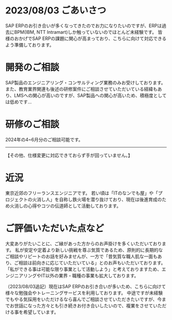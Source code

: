 # 2023/08/03 ごあいさつ
SAP ERPのお引き合いが多くなってきたのでお力になりたいのですが、ERPは過去にBPM(IBM, NTT Intramart)しか触っていないのでほとんど未経験です。
皆様のおかげでSAP ERPの課題に関心が高まっており、こちらに向けて対応できるよう準備しております。

# 開発のご相談
SAP製品のエンジニアリング・コンサルティング業務のみお受けしております。
また、教育業界関連も後述の研修案件にご相談させていただいている経緯もあり、LMSへの関心が高いのですが、SAP製品への関心が高いため、積極度としては低めです…

# 研修のご相談
2024年の4~6月分のご相談可能です。

---

【その他、仕様変更に対応できておらず手が回っていません。】

# 近況
東京近郊のフリーランスエンジニアです。
若い頃は「ITのなンでも屋」や「プロジェクトの火消し人」を自称し鉄火場を潜り抜けており、現在は後進育成のため火消しの心得やコツの伝道師として活動しております。

# ご評価いただいた点など
大変ありがたいことに、ご縁があった方からのお声掛けを多くいただいております。
私が安定や定着より新しい挑戦を尊ぶ気質であるため、原則的に長期的なご相談やリピートのお話を好みませんが、一方で「昔気質な職人肌な一面もあり、ご相談は前向きに応じていただいている」とのお声もいただいております。
「私ができる事は可能な限り事業として活動しよう」と考えておりますため、エンジニアリングやIT以外の業界・職種の事業も拡大しております。

（2023/08/03追記）現在はSAP ERPのお引き合いが多いため、こちらに向けて様々な勉強会やトレーニングサービスを利用しております。
中途ですが未経験でもやる気採用をいただけるなら喜んでご相談させていただきたいですが、今までお世話になった方々とも引き続きお付き合いしたいので、複業をさせていただける事を希望しています。
